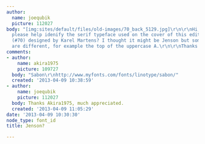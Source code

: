 ```yaml
---
author:
  name: joequbik
  picture: 112027
body: "[img:sites/default/files/old-images/70_back_5129.jpg]\r\n\r\nHi, can anyone
  please help idenify the serif typeface used on the cover of this edition of OASE
  (#70) designed by Karel Martens? I thought it might be Jenson but some of the characters
  are different, for example the top of the uppercase A.\r\n\r\nThanks!\r\n\r\nJoe"
comments:
- author:
    name: akira1975
    picture: 109727
  body: "Sabon\r\nhttp://www.myfonts.com/fonts/linotype/sabon/"
  created: '2013-04-09 10:38:59'
- author:
    name: joequbik
    picture: 112027
  body: Thanks Akira1975, much appreciated.
  created: '2013-04-09 11:05:29'
date: '2013-04-09 10:30:30'
node_type: font_id
title: Jenson?

---
```

